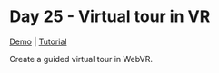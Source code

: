 # Day 25 - Virtual tour in VR

[Demo](https://risonsimon.com/projects/day25) | [Tutorial](http://tutorialsforvr.com/creating-virtual-house-tour-vr/)

Create a guided virtual tour in WebVR.